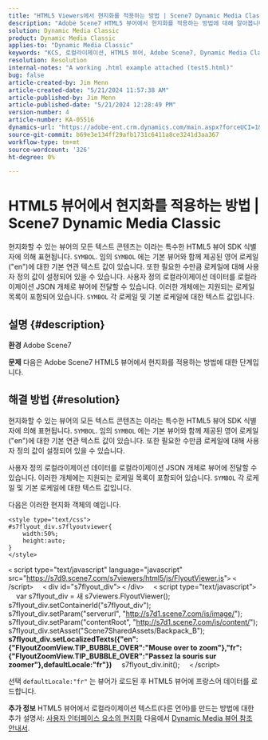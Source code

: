 ```yaml
---
title: "HTML5 Viewers에서 현지화를 적용하는 방법 | Scene7 Dynamic Media Classic"
description: "Adobe Scene7 HTML5 뷰어에서 현지화를 적용하는 방법에 대해 알아봅니다."
solution: Dynamic Media Classic
product: Dynamic Media Classic
applies-to: "Dynamic Media Classic"
keywords: "KCS, 로컬라이제이션, HTML5 뷰어, Adobe Scene7, Dynamic Media Classic, 방법"
resolution: Resolution
internal-notes: "A working .html example attached (test5.html)"
bug: false
article-created-by: Jim Menn
article-created-date: "5/21/2024 11:57:38 AM"
article-published-by: Jim Menn
article-published-date: "5/21/2024 12:28:49 PM"
version-number: 4
article-number: KA-05516
dynamics-url: "https://adobe-ent.crm.dynamics.com/main.aspx?forceUCI=1&pagetype=entityrecord&etn=knowledgearticle&id=7ced8f4f-6917-ef11-9f8a-6045bd006268"
source-git-commit: b69e3e134ff29afb1731c6411a8ce3241d3aa367
workflow-type: tm+mt
source-wordcount: '326'
ht-degree: 0%

---
```


# HTML5 뷰어에서 현지화를 적용하는 방법 | Scene7 Dynamic Media Classic


현지화할 수 있는 뷰어의 모든 텍스트 콘텐츠는 이라는 특수한 HTML5 뷰어 SDK 식별자에 의해 표현됩니다. `SYMBOL`. 임의 `SYMBOL` 에는 기본 뷰어와 함께 제공된 영어 로케일(&quot;en&quot;)에 대한 기본 연관 텍스트 값이 있습니다. 또한 필요한 수만큼 로케일에 대해 사용자 정의 값이 설정되어 있을 수 있습니다. 사용자 정의 로컬라이제이션 데이터를 로컬라이제이션 JSON 개체로 뷰어에 전달할 수 있습니다. 이러한 개체에는 지원되는 로케일 목록이 포함되어 있습니다. `SYMBOL` 각 로케일 및 기본 로케일에 대한 텍스트 값입니다.

## 설명 {#description}


<b>환경</b>
Adobe Scene7

<b>문제</b>
다음은 Adobe Scene7 HTML5 뷰어에서 현지화를 적용하는 방법에 대한 단계입니다.




## 해결 방법 {#resolution}


현지화할 수 있는 뷰어의 모든 텍스트 콘텐츠는 이라는 특수한 HTML5 뷰어 SDK 식별자에 의해 표현됩니다. `SYMBOL`.
임의 `SYMBOL` 에는 기본 뷰어와 함께 제공된 영어 로케일(&quot;en&quot;)에 대한 기본 연관 텍스트 값이 있습니다. 또한 필요한 수만큼 로케일에 대해 사용자 정의 값이 설정되어 있을 수 있습니다.

사용자 정의 로컬라이제이션 데이터를 로컬라이제이션 JSON 개체로 뷰어에 전달할 수 있습니다.
이러한 개체에는 지원되는 로케일 목록이 포함되어 있습니다. `SYMBOL` 각 로케일 및 기본 로케일에 대한 텍스트 값입니다.

다음은 이러한 현지화 객체의 예입니다.


```
<style type="text/css">
#s7flyout_div.s7flyoutviewer{
    width:50%;
    height:auto;
}
</style>
```


`<` script type=&quot;text/javascript&quot; language=&quot;javascript&quot; src=&quot;<u style="text-decoration:underline">https://s7d9.scene7.com/s7viewers/html5/js/FlyoutViewer.js</u>&quot;`>` `<` /script`>`
    `<` div id=&quot;s7flyout_div&quot;`>` `<` /div`>`
    `<` script type=&quot;text/javascript&quot;`>`
    var s7flyout_div = 새 s7viewers.FlyoutViewer(); s7flyout_div.setContainerId(&quot;s7flyout_div&quot;); s7flyout_div.setParam(&quot;serverurl&quot;, &quot;<u style="text-decoration:underline">http://s7d1.scene7.com/is/image/</u>&quot;); s7flyout_div.setParam(&quot;contentRoot&quot;, &quot;<u style="text-decoration:underline">http://s7d1.scene7.com/is/content/</u>&quot;); s7flyout_div.setAsset(&quot;Scene7SharedAssets/Backpack_B&quot;);
    <b>s7flyout_div.setLocalizedTexts({&quot;en&quot;:{&quot;FlyoutZoomView.TIP_BUBBLE_OVER&quot;:&quot;Mouse over to zoom&quot;},&quot;fr&quot;:{&quot;FlyoutZoomView.TIP_BUBBLE_OVER&quot;:&quot;Passez la souris sur zoomer&quot;},defaultLocale:&quot;fr&quot;})</b>
    s7flyout_div.init();
    `<` /script`>`

선택 `defaultLocale:"fr"` 는 뷰어가 로드된 후 HTML5 뷰어에 프랑스어 데이터를 로드합니다.<br>


<b>추가 정보</b>
HTML5 뷰어에서 로컬라이제이션 텍스트(다른 언어)를 만드는 방법에 대한 추가 설명서: [사용자 인터페이스 요소의 현지화](https://experienceleague.adobe.com/en/docs/dynamic-media-developer-resources/library/viewers-aem-assets-dmc/flyout/c-html5-flyout-viewer-20-localization) 다음에서 [Dynamic Media 뷰어 참조 안내서](https://experienceleague.adobe.com/en/docs/dynamic-media-developer-resources/library/homeviewers).
